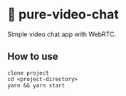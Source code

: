 # 💬 pure-video-chat

Simple video chat app with WebRTC.

## How to use

```
clone project
cd <project-directory>
yarn && yarn start
```
